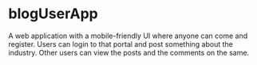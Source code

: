 # blogUserApp
 A web application with a mobile-friendly UI where anyone can come and register.  Users can login to that portal and post something about the industry. Other users can view the posts and the comments on the same.
